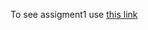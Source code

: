 To see assigment1 use <a href="https://akupaka.github.io/jhu-fullstack-course5/assigment2/index.html">this link</a>
